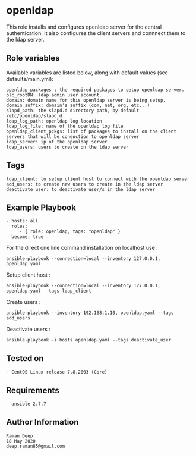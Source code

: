 openldap
========

This role installs and configures openldap server for the central authentication.
It also configures the client servers and connnect them to the ldap server.



Role variables
--------------

Available variables are listed below, along with default values (see defaults/main.yml):

	openldap_packages : the required packages to setup openldap server.
	olc_rootDN: ldap admin user account.
	domain: domain name for this openldap server is being setup.
	domain_suffix: domain's suffix (com, net, org, etc...)
	slapd_path: the slapd.d directory path, by default /etc/openldap/slapd.d
	ldap_log_path: openldap log location
	ldap_log_file: name of the openldap log file
	openldap_client_pckgs: list of packages to install on the client servers that will be conenction to openldap server
	ldap_server: ip of the openldap server
	ldap_users: users to create on the ldap server
	
Tags
-----

	ldap_client: to setup client host to connect with the openldap server
	add_users: to create new users to create in the ldap server
	deactivate_user: to deactivate user/s in the ldap server


Example Playbook
----------------

	- hosts: all
      roles:
         - { role: openldap, tags: "openldap" }
      become: true

For the direct one line command installation on localhost use :

	ansible-playbook --connection=local --inventory 127.0.0.1, openldap.yaml

Setup client host :

	ansible-playbook --connection=local --inventory 127.0.0.1, openldap.yaml --tags ldap_client

Create users :
	
	ansible-playbook --inventory 192.168.1.10, openldap.yaml --tags add_users

Deactivate users :
	
	ansible-playbook -i hosts openldap.yaml --tags deactivate_user


Tested on
---------

	- CentOS Linux release 7.8.2003 (Core)


Requirements
------------

	- ansible 2.7.7


Author Information
------------------

	Raman Deep
	18 May 2020
	deep.raman85@gmail.com
